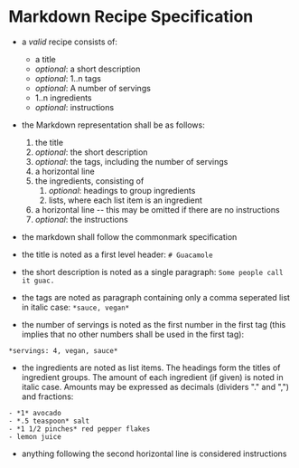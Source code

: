 # Markdown Recipe Specification



- a *valid* recipe consists of:
	- a title
	- *optional*: a short description
	- *optional*: 1..n tags
	- *optional*: A number of servings
	- 1..n ingredients
	- *optional*: instructions

- the Markdown representation shall be as follows:
	1. the title
	2. *optional*: the short description
	3. *optional*: the tags, including the number of servings
	5. a horizontal line
	6. the ingredients, consisting of
	    1. *optional*: headings to group ingredients
	    2. lists, where each list item is an ingredient
	7. a horizontal line -- this may be omitted if there are no instructions
	8. *optional*: the instructions

- the markdown shall follow the commonmark specification
- the title is noted as a first level header:
```# Guacamole```
- the short description is noted as a single paragraph:
```Some people call it guac.```
- the tags are noted as paragraph containing only a comma seperated list in italic case:
```*sauce, vegan*```
- the number of servings is noted as the first number in the first tag (this implies that no other numbers shall be used in the first tag):
```
*servings: 4, vegan, sauce*
```
- the ingredients are noted as list items. The headings form the titles of ingredient groups. The amount of each ingredient (if given) is noted in italic case. Amounts may be expressed as decimals (dividers "." and ",") and fractions:
```
- *1* avocado
- *.5 teaspoon* salt
- *1 1/2 pinches* red pepper flakes
- lemon juice
```
- anything following the second horizontal line is considered instructions
